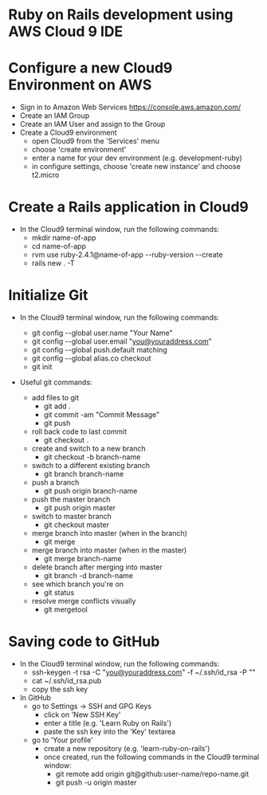 # Ruby on Rails development using AWS Cloud 9 IDE

# Configure a new Cloud9 Environment on AWS

   * Sign in to Amazon Web Services https://console.aws.amazon.com/
   * Create an IAM Group
   * Create an IAM User and assign to the Group
   * Create a Cloud9 environment
      - open Cloud9 from the 'Services' menu
      - choose 'create environment'
      - enter a name for your dev environment (e.g. development-ruby)
      - in configure settings, choose 'create new instance' and choose t2.micro
  
# Create a Rails application in Cloud9
  
   * In the Cloud9 terminal window, run the following commands:
      - mkdir name-of-app
      - cd name-of-app
      - rvm use ruby-2.4.1@name-of-app --ruby-version --create
      - rails new . -T

# Initialize Git

   * In the Cloud9 terminal window, run the following commands:
     - git config --global user.name "Your Name"
     - git config --global user.email "you@youraddress.com"
     - git config --global push.default matching
     - git config --global alias.co checkout
     - git init

   * Useful git commands:
     - add files to git
       + git add .
       + git commit -am "Commit Message"
       + git push
     - roll back code to last commit
       + git checkout .
     - create and switch to a new branch
       + git checkout -b branch-name
     - switch to a different existing branch
       + git branch branch-name
     - push a branch
       + git push origin branch-name
     - push the master branch
       + git push origin master
     - switch to master branch
       + git checkout master
     - merge branch into master (when in the branch)
       + git merge
     - merge branch into master (when in the master)
       + git merge branch-name
     - delete branch after merging into master
       + git branch -d branch-name
     - see which branch you're on
       + git status
     - resolve merge conflicts visually
       + git mergetool

# Saving code to GitHub

   * In the Cloud9 terminal window, run the following commands:
      - ssh-keygen -t rsa -C "you@youraddress.com" -f ~/.ssh/id_rsa -P ""
      - cat ~/.ssh/id_rsa.pub
      - copy the ssh key
   * In GitHub 
      - go to Settings -> SSH and GPG Keys
         - click on 'New SSH Key'
         - enter a title (e.g. 'Learn Ruby on Rails')
         - paste the ssh key into the 'Key' textarea
      - go to 'Your profile'
         - create a new repository (e.g. 'learn-ruby-on-rails')
         - once created, run the following commands in the Cloud9 terminal window:
            - git remote add origin git@github:user-name/repo-name.git
            - git push -u origin master

